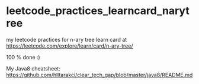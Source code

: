 # leetcode_practices_learncard_narytree
my leetcode practices for n-ary tree learn card at https://leetcode.com/explore/learn/card/n-ary-tree/

100 % done :)

My Java8 cheatsheet: https://github.com/hlltarakci/clear_tech_gap/blob/master/java8/README.md
